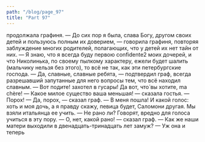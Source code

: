 ```yaml
---
path: "/blog/page_97"
title: "Part 97"
---
```


продолжала графиня. — До сих пор я была, слава Богу, другом своих детей и пользуюсь полным их доверием, — говорила графиня, повторяя заблуждение многих родителей, полагающих, что у детей их нет тайн от них. — Я знаю, что я всегда буду первою confidente2 моих дочерей, и что Николинька, по своему пылкому характеру, ежели будет шалить (мальчику нельзя без этого), то всё не так, как эти петербургские господа.
— Да, славные, славные ребята, — подтвердил граф, всегда разрешавший запутанные для него вопросы тем, что всё находил славным. — Вот подите! захотел в гусары! Да вот, что́ вы хотите, ma chère!
— Какое милое существо ваша меньшая! — сказала гостья. — Порох!
— Да, порох, — сказал граф. — В меня пошла! И какой голос: хоть и моя дочь, а я правду скажу, певица будет, Саломони другая. Мы взяли итальянца ее учить.
— Не рано ли? Говорят, вредно для голоса учиться в эту пору.
— О, нет, какой рано! — сказал граф. — Как же наши матери выходили в двенадцать-тринадцать лет замуж?
— Уж она и теперь
